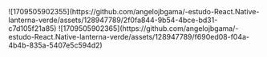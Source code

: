 <div aligh= "center" >![1709505902355](https://github.com/angelojbgama/-estudo-React.Native-lanterna-verde/assets/128947789/2f0fa844-9b54-4bce-bd31-c7d105f21a85)
![1709505902365](https://github.com/angelojbgama/-estudo-React.Native-lanterna-verde/assets/128947789/f690ed08-f04a-4b4b-835a-5407e5c594d2)
</div>
